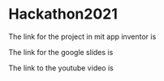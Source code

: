 # Hackathon2021
The link for the project in mit app inventor is

The link for the google slides is

The link to the youtube video is

